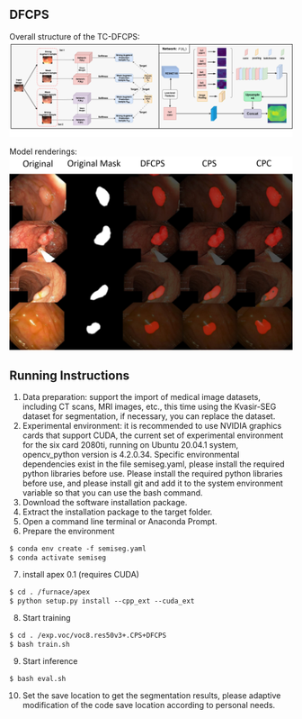## DFCPS

Overall structure of the TC-DFCPS:
![image](img/structure.png)

Model renderings:
![image](img/comparison.png)

## Running Instructions
1. Data preparation: support the import of medical image datasets, including CT scans, MRI images, etc., this time using the Kvasir-SEG dataset for segmentation, if necessary, you can replace the dataset.
2. Experimental environment: it is recommended to use NVIDIA graphics cards that support CUDA, the current set of experimental environment for the six card 2080ti, running on Ubuntu 20.04.1 system, opencv_python version is 4.2.0.34. Specific environmental dependencies exist in the file semiseg.yaml, please install the required python libraries before use. Please install the required python libraries before use, and please install git and add it to the system environment variable so that you can use the bash command.
3. Download the software installation package.
4. Extract the installation package to the target folder.
5. Open a command line terminal or Anaconda Prompt.
6. Prepare the environment
```
$ conda env create -f semiseg.yaml
$ conda activate semiseg
```
7. install apex 0.1 (requires CUDA)
```
$ cd . /furnace/apex
$ python setup.py install --cpp_ext --cuda_ext
```
8. Start training
```
$ cd . /exp.voc/voc8.res50v3+.CPS+DFCPS
$ bash train.sh
```
9. Start inference
```
$ bash eval.sh
```
10. Set the save location to get the segmentation results, please adaptive modification of the code save location according to personal needs.
